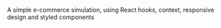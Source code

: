 A simple e-commerce simulation, using React hooks, context, responsive design and styled components

